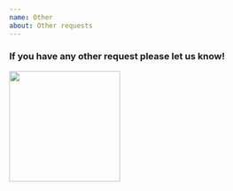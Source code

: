 ```yaml
---
name: Other
about: Other requests
---
```


### If you have any other request please let us know!

<img src="https://raw.githubusercontent.com/stangahh/up/master/assets/up.png" height="200">

